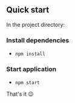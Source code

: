 ## Quick start

In the project directory:

### Install dependencies

- `npm install`

### Start application

- `npm start`

That's it 😉